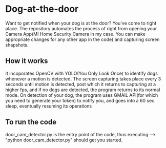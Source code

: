 # Dog-at-the-door
Want to get notified when your dog is at the door? You've come to right place. 
The repository automates the process of right from opening your Camera App(MI Home Security Camera in my case. You can make appropriate changes for any other app in the code) and capturing screen shapshots.

## How it works
It incoporates OpenCV with YOLO(You Only Look Once) to identify dogs whenever a motion is detected.
The screen capturing takes place every 3 seconds until motion is detected, post which it returns to capturing at a higher fps, and if no dogs are detected, the program returns to its normal mode.
On detection of your dog, the program uses GMAIL API(for which you need to generate your token) to notify you, and goes into a 60 sec. sleep, eventually resuming its operations

## To run the code
door_cam_detector.py is the entry point of the code, thus executing --> "python door_cam_detector.py" should get you started.

